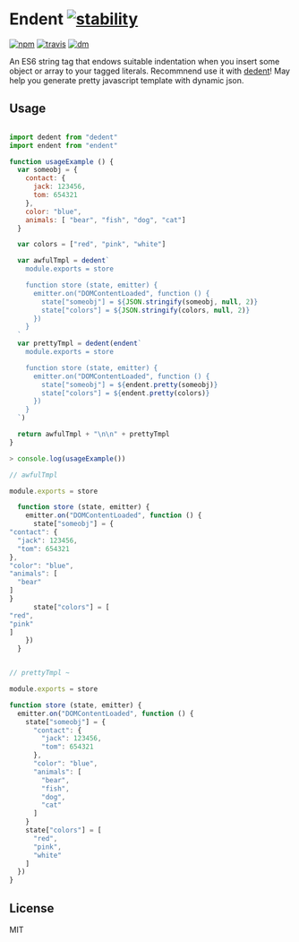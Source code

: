 # Endent [![stability][stability-image]][stability-index]
[![npm][npm-image]][npm-url]
[![travis][travis-image]][travis-url]
[![dm][dm-image]][npm-url]

[stability-image]: https://img.shields.io/badge/stability-stable-green.svg
[stability-index]: https://nodejs.org/api/documentation.html#documentation_stability_index
[npm-image]: https://img.shields.io/npm/v/endent.svg?style=flat-square
[npm-url]: https://www.npmjs.com/package/endent
[travis-image]: https://img.shields.io/travis/indentjs/endent.svg?style=flat-square
[travis-url]: https://travis-ci.org/indentjs/endent
[dm-image]: http://img.shields.io/npm/dm/endent.svg?style=flat-square

An ES6 string tag that endows suitable indentation when you insert some object or array to your tagged literals. Recommnend use it with [dedent](https://github.com/dmnd/dedent)! May help you generate pretty javascript template with dynamic json.

## Usage

```js

import dedent from "dedent"
import endent from "endent"

function usageExample () {
  var someobj = {
    contact: {
      jack: 123456,
      tom: 654321
    },
    color: "blue",
    animals: [ "bear", "fish", "dog", "cat"]
  }

  var colors = ["red", "pink", "white"]

  var awfulTmpl = dedent`
    module.exports = store

    function store (state, emitter) {
      emitter.on("DOMContentLoaded", function () {
        state["someobj"] = ${JSON.stringify(someobj, null, 2)}
        state["colors"] = ${JSON.stringify(colors, null, 2)}
      })
    }
  `
  var prettyTmpl = dedent(endent`
    module.exports = store

    function store (state, emitter) {
      emitter.on("DOMContentLoaded", function () {
        state["someobj"] = ${endent.pretty(someobj)}
        state["colors"] = ${endent.pretty(colors)}
      })
    }
  `)

  return awfulTmpl + "\n\n" + prettyTmpl
}
```

```js
> console.log(usageExample())
```

```js
// awfulTmpl

module.exports = store

  function store (state, emitter) {
    emitter.on("DOMContentLoaded", function () {
      state["someobj"] = {
"contact": {
  "jack": 123456,
  "tom": 654321
},
"color": "blue",
"animals": [
  "bear"
]
}
      state["colors"] = [
"red",
"pink"
]
    })
  }


// prettyTmpl ~

module.exports = store

function store (state, emitter) {
  emitter.on("DOMContentLoaded", function () {
    state["someobj"] = {
      "contact": {
        "jack": 123456,
        "tom": 654321
      },
      "color": "blue",
      "animals": [
        "bear",
        "fish",
        "dog",
        "cat"
      ]
    }
    state["colors"] = [
      "red",
      "pink",
      "white"
    ]
  })
}
```

## License

MIT
